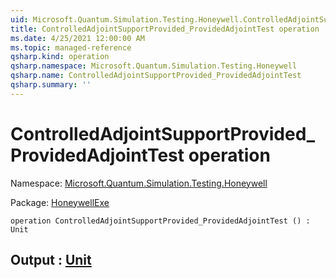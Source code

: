 ```yaml
---
uid: Microsoft.Quantum.Simulation.Testing.Honeywell.ControlledAdjointSupportProvided_ProvidedAdjointTest
title: ControlledAdjointSupportProvided_ProvidedAdjointTest operation
ms.date: 4/25/2021 12:00:00 AM
ms.topic: managed-reference
qsharp.kind: operation
qsharp.namespace: Microsoft.Quantum.Simulation.Testing.Honeywell
qsharp.name: ControlledAdjointSupportProvided_ProvidedAdjointTest
qsharp.summary: ''
---
```


# ControlledAdjointSupportProvided_ProvidedAdjointTest operation

Namespace: [Microsoft.Quantum.Simulation.Testing.Honeywell](xref:Microsoft.Quantum.Simulation.Testing.Honeywell)

Package: [HoneywellExe](https://nuget.org/packages/HoneywellExe)




```qsharp
operation ControlledAdjointSupportProvided_ProvidedAdjointTest () : Unit
```


## Output : [Unit](xref:microsoft.quantum.qsharp.valueliterals#unit-literal)

